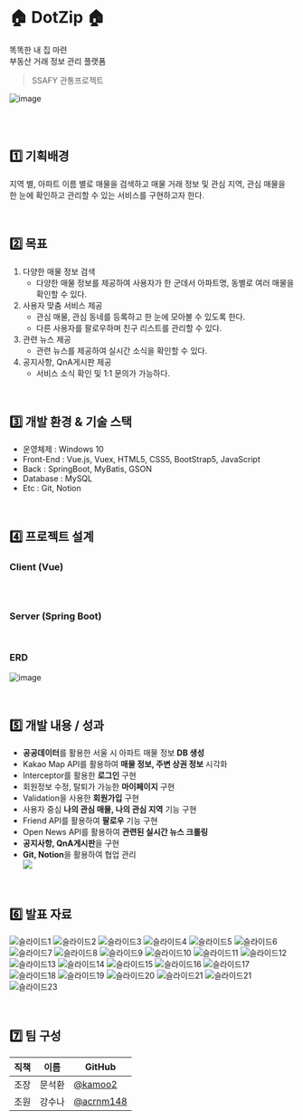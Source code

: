 # 🏠 DotZip 🏠
똑똑한 내 집 마련<br>
부동산 거래 정보 관리 플랫폼

> SSAFY 관통프로젝트

![image](https://user-images.githubusercontent.com/67724306/206823394-697192d9-9ed4-47f7-959d-ac7037837258.png)


<br><br>

<h2> 1️⃣ 기획배경 </h2>

지역 별, 아파트 이름 별로 매물을 검색하고 매물 거래 정보 및 관심 지역, 관심 매물을 <br>
한 눈에 확인하고 관리할 수 있는 서비스를 구현하고자 한다.

<br>

## 2️⃣ 목표

1. 다양한 매물 정보 검색
    - 다양한 매물 정보를 제공하여 사용자가 한 군데서 아파트명, 동별로 여러 매물을 확인할 수 있다.
2. 사용자 맞춤 서비스 제공 
    - 관심 매물, 관심 동네를 등록하고 한 눈에 모아볼 수 있도록 한다.
    - 다른 사용자를 팔로우하며 친구 리스트를 관리할 수 있다.
3. 관련 뉴스 제공
    - 관련 뉴스를 제공하여 실시간 소식을 확인할 수 있다.
4. 공지사항, QnA게시판 제공
    - 서비스 소식 확인 및 1:1 문의가 가능하다.
<br>

## 3️⃣ 개발 환경 & 기술 스택
  - 운영체제 : Windows 10
  - Front-End : Vue.js, Vuex, HTML5, CSS5, BootStrap5, JavaScript
  - Back : SpringBoot, MyBatis, GSON
  - Database : MySQL
  - Etc : Git, Notion
<br>

## 4️⃣ 프로젝트 설계

### Client (Vue)
```

    
```

### Server (Spring Boot)

```


```

### ERD
![image](https://user-images.githubusercontent.com/67724306/206823236-e64ef1b1-2161-4079-97da-960772f9a2b1.png)


<br>

## 5️⃣ 개발 내용 / 성과

- **공공데이터**를 활용한 서울 시 아파트 매물 정보 **DB 생성**
- Kakao Map API를 활용하여 **매물 정보, 주변 상권 정보** 시각화
- Interceptor를 활용한 **로그인** 구현
- 회원정보 수정, 탈퇴가 가능한 **마이페이지** 구현
- Validation을 사용한 **회원가입** 구현
- 사용자 중심 **나의 관심 매물, 나의 관심 지역** 기능 구현
- Friend API를 활용하여 **팔로우** 기능 구현
- Open News API를 활용하여 **관련된 실시간 뉴스 크롤링**
- **공지사항, QnA게시판**을 구현
- **Git, Notion**을 활용하여 협업 관리<br>
    <img src="https://img.shields.io/badge/DotZip-white?style=square&logo=notion&logoColor=black">
  
<br>

## 6️⃣ 발표 자료 
![슬라이드1](https://user-images.githubusercontent.com/67724306/206826232-7015a55a-f544-4dfd-8cbf-28692f5ffa7f.PNG)
![슬라이드2](https://user-images.githubusercontent.com/67724306/206826234-96c30de4-6307-4162-8f7a-b69234a82cde.PNG)
![슬라이드3](https://user-images.githubusercontent.com/67724306/206826236-cc671d38-7726-4bbb-a2b1-722dc365b12e.PNG)
![슬라이드4](https://user-images.githubusercontent.com/67724306/206826238-5e3307d8-74a5-4344-8af0-041799dbdd93.PNG)
![슬라이드5](https://user-images.githubusercontent.com/67724306/206826301-9ab6a043-fe11-4650-b82c-6bf5ca578eae.PNG)
![슬라이드6](https://user-images.githubusercontent.com/67724306/206826243-471016a6-8842-4d7b-9dac-da94716ab8d7.PNG)
![슬라이드7](https://user-images.githubusercontent.com/67724306/206826245-35fbb9bd-7cdd-4946-b62a-402c762dd7a0.PNG)
![슬라이드8](https://user-images.githubusercontent.com/67724306/206826246-7d48f462-fc05-4e1f-a04c-4712dce3563e.PNG)
![슬라이드9](https://user-images.githubusercontent.com/67724306/206826248-7687b62b-5ed3-4a9b-a414-62e1d5744c2b.PNG)
![슬라이드10](https://user-images.githubusercontent.com/67724306/206826252-e857fc5b-5afd-49fb-a698-dd3ca0690b5f.PNG)
![슬라이드11](https://user-images.githubusercontent.com/67724306/206826256-5373cc84-0e1b-42fc-96eb-143f565dbbd0.PNG)
![슬라이드12](https://user-images.githubusercontent.com/67724306/206826257-a6188332-a72f-49ce-8cae-00e667e61d36.PNG)
![슬라이드13](https://user-images.githubusercontent.com/67724306/206826259-08447e78-dd94-4f01-8cf5-acb33e433a54.PNG)
![슬라이드14](https://user-images.githubusercontent.com/67724306/206826261-91fafb18-245d-47f2-a022-527bb19d6ae9.PNG)
![슬라이드15](https://user-images.githubusercontent.com/67724306/206826264-4fb3a633-b9a9-4a4e-914d-842aa9ff29e2.PNG)
![슬라이드16](https://user-images.githubusercontent.com/67724306/206826266-1392bb15-8c39-45f6-bb22-85d0815b62b9.PNG)
![슬라이드17](https://user-images.githubusercontent.com/67724306/206826269-4fdd16d6-1c98-462e-911c-f9ab3a5ccc7e.PNG)
![슬라이드18](https://user-images.githubusercontent.com/67724306/206826270-735333b9-c4c0-465d-9eef-a0729bc825c2.PNG)
![슬라이드19](https://user-images.githubusercontent.com/67724306/206826272-74948ed4-4f60-443a-9a17-d5e0a750887a.PNG)
![슬라이드20](https://user-images.githubusercontent.com/67724306/206826275-ae2ca076-aa14-40c0-a742-4b4d7b4997af.PNG)
![슬라이드21](https://user-images.githubusercontent.com/67724306/206826277-2503cf17-f103-4eb1-80aa-c5398dab6b26.PNG)
![슬라이드21](https://user-images.githubusercontent.com/67724306/206826281-5617359a-d4c7-4773-9f5e-c765f26fcabd.PNG)
![슬라이드23](https://user-images.githubusercontent.com/67724306/206826284-3343a74e-26e8-4d3a-882b-8f39beea5f14.PNG)




<br>

## 7️⃣ 팀 구성
|직책|이름|GitHub|
|---|---|---|
|조장|문석환|[@kamoo2](https://github.com/kamoo2)|
|조원|강수나|[@acrnm148](https://github.com/acrnm148)|
